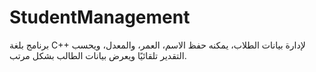 # StudentManagement
برنامج بلغة C++ لإدارة بيانات الطلاب، يمكنه حفظ الاسم، العمر، والمعدل، ويحسب التقدير تلقائيًا ويعرض بيانات الطالب بشكل مرتب.
